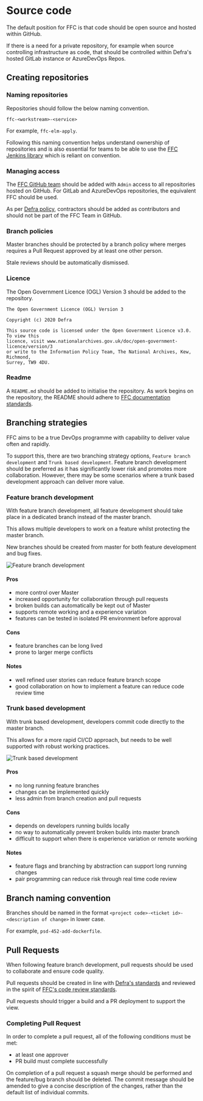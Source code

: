 # Source code
The default position for FFC is that code should be open source and hosted within GitHub.  

If there is a need for a private repository, for example when source controlling infrastructure as code, that should be controlled within Defra's hosted GitLab instance or AzureDevOps Repos.  

## Creating repositories
### Naming repositories
Repositories should follow the below naming convention.  

`ffc-<workstream>-<service>`

For example, `ffc-elm-apply`.  

Following this naming convention helps understand ownership of repositories and is also essential for teams to be able to use the [FFC Jenkins library](https://github.com/DEFRA/ffc-jenkins-pipeline-library) which is reliant on convention.

### Managing access
The [FFC GitHub team](https://github.com/orgs/DEFRA/teams/ffc) should be added with `Admin` access to all repositories hosted on GitHub.  For GitLab and AzureDevOps repositories, the equivalent FFC should be used.

As per [Defra policy](https://github.com/DEFRA/dst-guides/tree/master/github), contractors should be added as contributors and should not be part of the FFC Team in GitHub.

### Branch policies
Master branches should be protected by a branch policy where merges requires a Pull Request approved by at least one other person.  

Stale reviews should be automatically dismissed.  

### Licence
The Open Government Licence (OGL) Version 3 should be added to the repository.  

```
The Open Government Licence (OGL) Version 3

Copyright (c) 2020 Defra

This source code is licensed under the Open Government Licence v3.0. To view this
licence, visit www.nationalarchives.gov.uk/doc/open-government-licence/version/3
or write to the Information Policy Team, The National Archives, Kew, Richmond,
Surrey, TW9 4DU.
```

### Readme
A `README.md` should be added to initialise the repository.  As work begins on the repository, the README should adhere to [FFC documentation standards](documentation-standards.md). 

## Branching strategies
FFC aims to be a true DevOps programme with capability to deliver value often and rapidly.

To support this, there are two branching strategy options, `Feature branch development` and `Trunk based development`.  Feature branch development should be preferred as it has significantly lower risk and promotes more collaboration.  However, there may be some scenarios where a trunk based development approach can deliver more value.

### Feature branch development
With feature branch development, all feature development should take place in a dedicated branch instead of the master branch. 

This allows multiple developers to work on a feature whilst protecting the master branch. 

New branches should be created from master for both feature development and bug fixes.

![Feature branch development](/docs/images/feature-branch-development.png)

#### Pros
- more control over Master​
- increased opportunity for collaboration through pull requests​
- broken builds can automatically be kept out of Master​
- supports remote working and a experience variation​
- features can be tested in isolated PR environment before approval​

#### Cons
- feature branches can be long lived
- prone to larger merge conflicts

#### Notes
- well refined user stories can reduce feature branch scope
- good collaboration on how to implement a feature can reduce code review time

### Trunk based development
With trunk based development, developers commit code directly to the master branch.

This allows for a more rapid CI/CD approach, but needs to be well supported with robust working practices.  

![Trunk based development](/docs/images/trunk-based-development.png)

#### Pros
- no long running feature branches
- changes can be implemented quickly
- less admin from branch creation and pull requests

#### Cons
- depends on developers running builds locally
- no way to automatically prevent broken builds into master branch
- difficult to support when there is experience variation or remote working

#### Notes
- feature flags and branching by abstraction can support long running changes
- pair programming can reduce risk through real time code review

## Branch naming convention
Branches should be named in the format `<project code>-<ticket id>-<description of change>` in lower case. 

For example, `psd-452-add-dockerfile`.

## Pull Requests
When following feature branch development, pull requests should be used to collaborate and ensure code quality.

Pull requests should be created in line with [Defra's standards](https://github.com/DEFRA/software-development-standards/blob/master/processes/pull_requests.md) and reviewed in the spirit of [FFC's code review standards](/docs/code-review.md).

Pull requests should trigger a build and a PR deployment to support the view.

### Completing Pull Request
In order to complete a pull request, all of the following conditions must be met:
- at least one approver
- PR build must complete successfully

On completion of a pull request a squash merge should be performed and the feature/bug branch should be deleted.  The commit message should be amended to give a concise description of the changes, rather than the default list of individual commits.
